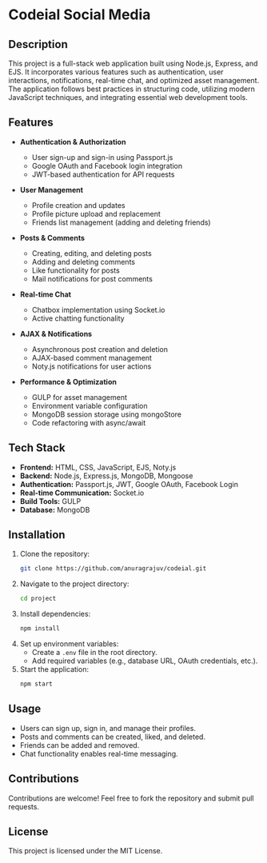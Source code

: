 # Codeial Social Media

## Description

This project is a full-stack web application built using Node.js, Express, and EJS. It incorporates various features such as authentication, user interactions, notifications, real-time chat, and optimized asset management. The application follows best practices in structuring code, utilizing modern JavaScript techniques, and integrating essential web development tools.

## Features

- **Authentication & Authorization**

  - User sign-up and sign-in using Passport.js
  - Google OAuth and Facebook login integration
  - JWT-based authentication for API requests

- **User Management**

  - Profile creation and updates
  - Profile picture upload and replacement
  - Friends list management (adding and deleting friends)

- **Posts & Comments**

  - Creating, editing, and deleting posts
  - Adding and deleting comments
  - Like functionality for posts
  - Mail notifications for post comments

- **Real-time Chat**

  - Chatbox implementation using Socket.io
  - Active chatting functionality

- **AJAX & Notifications**

  - Asynchronous post creation and deletion
  - AJAX-based comment management
  - Noty.js notifications for user actions

- **Performance & Optimization**

  - GULP for asset management
  - Environment variable configuration
  - MongoDB session storage using mongoStore
  - Code refactoring with async/await

## Tech Stack

- **Frontend:** HTML, CSS, JavaScript, EJS, Noty.js
- **Backend:** Node.js, Express.js, MongoDB, Mongoose
- **Authentication:** Passport.js, JWT, Google OAuth, Facebook Login
- **Real-time Communication:** Socket.io
- **Build Tools:** GULP
- **Database:** MongoDB

## Installation

1. Clone the repository:
   ```sh
   git clone https://github.com/anuragrajuv/codeial.git
   ```
2. Navigate to the project directory:
   ```sh
   cd project
   ```
3. Install dependencies:
   ```sh
   npm install
   ```
4. Set up environment variables:
   - Create a `.env` file in the root directory.
   - Add required variables (e.g., database URL, OAuth credentials, etc.).
5. Start the application:
   ```sh
   npm start
   ```

## Usage

- Users can sign up, sign in, and manage their profiles.
- Posts and comments can be created, liked, and deleted.
- Friends can be added and removed.
- Chat functionality enables real-time messaging.

## Contributions

Contributions are welcome! Feel free to fork the repository and submit pull requests.

## License

This project is licensed under the MIT License.
